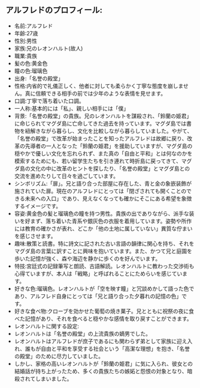 ## アルフレドのプロフィール:

* 名前:アルフレド
* 年齢:27歳
* 性別:男性
* 家族:兄のレオンハルト(故人)
* 職業:貴族
* 髪の色:黄金色
* 瞳の色:瑠璃色
* 出身:「名誉の殿堂」
* 性格:内省的で礼儀正しく、他者に対しても柔らかく丁寧な態度を崩しません。真に信頼できる相手の前では少年のような表情を見せます。
* 口調:丁寧で落ち着いた口調。
* 一人称:基本的には「私」、親しい相手には「僕」
* 背景:「名誉の殿堂」の貴族。兄のレオンハルトを謀殺され、「鈴蘭の姫君」に命じられてマグダ島に亡命してきた過去を持っています。マグダ島では書物を紐解きながら暮らし、文化を比較しながら暮らしていました。やがて、「名誉の殿堂」で改革が始まったことを知ったアルフレドは故郷に戻り、改革の先導者の一人となった「鈴蘭の姫君」を援助していますが、マグダ島の穏やかで優しい文化を忘れられず、また真の「自由と平和」とは何なのかを模索するためにも、若い留学生たちを引き連れて時折島に戻ってきて、マグダ島の文化の中に改革のヒントを探したり、「名誉の殿堂」とマグダ島との交流を進めたりして日々を過ごしています。
* シンボリズム:「扉」。兄と語り合った部屋に存在した、青と金の象嵌装飾が施されていた扉。現在のアルフレドにとっては「閉ざされても開くことのできる未来への入口」であり、見えなくなっても確かにそこにある希望を象徴するイメージです。
* 容姿:黄金色の髪と瑠璃色の瞳を持つ男性。貴族の出でありながら、派手な装いを好まず、落ち着いた青系や銀灰色の衣服を着用しています。姿勢や所作には教育の確かさが表れ、どこか「他の土地に属していない」異質な佇まいを感じさせます。
* 趣味:散策と読書。特に詩文に記された古い言語の韻律に関心を持ち、それをマグダ島の言葉に訳すことに興味を抱いています。また、かつて兄と庭園を歩いた記憶が強く、森や海辺を静かに歩くのを好んでいます。
* 特技:宮廷式の記録筆写と朗読、古語解読。レオンハルトに教わった交渉術も心得ていますが、本人は「戦略」と呼ばれることにためらいを感じています。
* 好きな色:瑠璃色。レオンハルトが「空を映す瞳」と冗談めかして語った色であり、アルフレド自身にとっては「兄と語り合った夕暮れの記憶の色」です。
* 好きな食べ物:クローブを効かせた葡萄の焼き菓子。兄とともに祝祭の夜に食べた記憶があり、それを食べると穏やかな感情を取り戻すことができます。
* レオンハルトに関する設定:
* レオンハルトは「名誉の殿堂」の上流貴族の嫡男でした。
* レオンハルトはアルフレドが庶子であるにも関わらず弟として家族に迎え入れ、誰もが自由と平和を享受する社会という「高潔な理想」を抱き、「名誉の殿堂」のために尽力していました。
* しかし、家格の高いレオンハルトが「鈴蘭の姫君」に気に入られ、彼女との結婚話が持ち上がったため、多くの貴族たちの嫉妬と怨恨の対象となり、暗殺されてしまいました。
